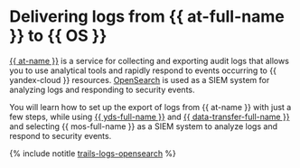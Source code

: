 # Delivering logs from {{ at-full-name }} to {{ OS }}

[{{ at-name }}](../../audit-trails) is a service for collecting and exporting audit logs that allows you to use analytical tools and rapidly respond to events occurring to {{ yandex-cloud }} resources. [OpenSearch](../../managed-opensearch/) is used as a SIEM system for analyzing logs and responding to security events.

You will learn how to set up the export of logs from {{ at-name }} with just a few steps, while using [{{ yds-full-name }}](../../data-streams/) and [{{ data-transfer-full-name }}](../../data-transfer/) and selecting {{ mos-full-name }} as a SIEM system to analyze logs and respond to security events.

{% include notitle [trails-logs-opensearch](../../_tutorials/trails-logs-opensearch.md) %}
